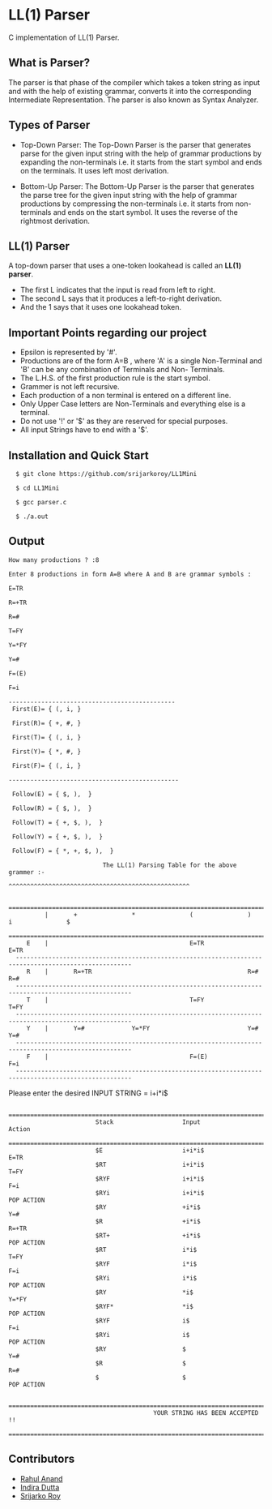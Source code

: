 # LL(1) Parser
C implementation of LL(1) Parser.

## What is Parser?
The parser is that phase of the compiler which takes a token string as input and with the help of existing grammar, converts it into the corresponding Intermediate Representation. The parser is also known as Syntax Analyzer.

## Types of Parser
- Top-Down Parser: The Top-Down Parser is the parser that generates parse for the given input string with the help of grammar productions by expanding the non-terminals i.e. it starts from the start symbol and ends on the terminals. It uses left most derivation. 

- Bottom-Up Parser: The Bottom-Up Parser is the parser that generates the parse tree for the given input string with the help of grammar productions by compressing the non-terminals i.e. it starts from non-terminals and ends on the start symbol. It uses the reverse of the rightmost derivation. 

## LL(1) Parser

A top-down parser that uses a one-token lookahead is called an **LL(1) parser**.

* The first L indicates that the input is read from left to right.
* The second L says that it produces a left-to-right derivation.
* And the 1 says that it uses one lookahead token.

## Important Points regarding our project
* Epsilon is represented by '#'.
* Productions are of the form A=B , where 'A' is a single Non-Terminal and 'B' can be any combination of Terminals and Non- Terminals.
* The L.H.S. of the first production rule is the start symbol.
* Grammer is not left recursive.
* Each production of a non terminal is entered on a different line.
* Only Upper Case letters are Non-Terminals and everything else is a terminal.
* Do not use '!' or '$' as they are reserved for special purposes.
* All input Strings have to end with a '$'.

## Installation and Quick Start

```
  $ git clone https://github.com/srijarkoroy/LL1Mini
  
  $ cd LL1Mini
  
  $ gcc parser.c
  
  $ ./a.out
```

## Output

```
How many productions ? :8

Enter 8 productions in form A=B where A and B are grammar symbols :

E=TR

R=+TR

R=#

T=FY

Y=*FY

Y=#

F=(E)

F=i
```

```
----------------------------------------------
 First(E)= { (, i, }

 First(R)= { +, #, }

 First(T)= { (, i, }

 First(Y)= { *, #, }

 First(F)= { (, i, }

-----------------------------------------------

 Follow(E) = { $, ),  }

 Follow(R) = { $, ),  }

 Follow(T) = { +, $, ),  }

 Follow(Y) = { +, $, ),  }

 Follow(F) = { *, +, $, ),  }
 ```
 


                              The LL(1) Parsing Table for the above grammer :-
                             ^^^^^^^^^^^^^^^^^^^^^^^^^^^^^^^^^^^^^^^^^^^^^^^^^^

      ======================================================================================================
              |       +               *               (               )               i               $
      ======================================================================================================
         E    |                                       E=TR                            E=TR
      ------------------------------------------------------------------------------------------------------
         R    |       R=+TR                                           R=#                             R=#
      ------------------------------------------------------------------------------------------------------
         T    |                                       T=FY                            T=FY
      ------------------------------------------------------------------------------------------------------
         Y    |       Y=#             Y=*FY                           Y=#                             Y=#
      ------------------------------------------------------------------------------------------------------
         F    |                                       F=(E)                           F=i
      ------------------------------------------------------------------------------------------------------


Please enter the desired INPUT STRING = i+i*i$

                    ===========================================================================
                            Stack                   Input                   Action
                    ===========================================================================
                            $E                      i+i*i$                  E=TR
                            $RT                     i+i*i$                  T=FY
                            $RYF                    i+i*i$                  F=i
                            $RYi                    i+i*i$                  POP ACTION
                            $RY                     +i*i$                   Y=#
                            $R                      +i*i$                   R=+TR
                            $RT+                    +i*i$                   POP ACTION
                            $RT                     i*i$                    T=FY
                            $RYF                    i*i$                    F=i
                            $RYi                    i*i$                    POP ACTION
                            $RY                     *i$                     Y=*FY
                            $RYF*                   *i$                     POP ACTION
                            $RYF                    i$                      F=i
                            $RYi                    i$                      POP ACTION
                            $RY                     $                       Y=#
                            $R                      $                       R=#
                            $                       $                       POP ACTION

            =======================================================================================
                                            YOUR STRING HAS BEEN ACCEPTED !!
            =======================================================================================
            
## Contributors
- [Rahul Anand](https://github.com/CrAzYJOKR)
- [Indira Dutta](https://github.com/indiradutta)
- [Srijarko Roy](https://github.com/srijarkoroy)
